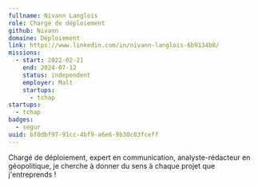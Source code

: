 ```yaml
---
fullname: Nivann Langlois
role: Chargé de déploiement
github: Nivann
domaine: Déploiement
link: https://www.linkedin.com/in/nivann-langlois-6b9134b8/
missions:
  - start: 2022-02-21
    end: 2024-07-12
    status: independent
    employer: Malt
    startups:
      - tchap
startups:
  - tchap
badges:
  - segur
uuid: bf0dbf97-91cc-4bf9-a6e6-9b30c03fceff
---
```

Chargé de déploiement, expert en communication, analyste-rédacteur en géopolitique, je cherche à donner du sens à chaque projet que j'entreprends !